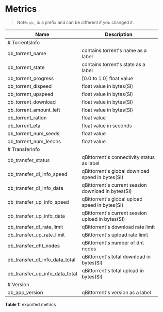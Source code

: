 # Metrics

> Note: `qb_` is a prefix and can be different if you changed it.

| Name                           | Description                                         |
| ------------------------------ | --------------------------------------------------- |
| # TorrentsInfo                 |                                                     |
| qb_torrent_name                | contains torrent's name as a label                  |
| qb_torrent_state               | contains torrent's state as a label                 |
| qb_torrent_progress            | [0.0 to 1.0] float value                            |
| qb_torrent_dlspeed             | float value in bytes(SI)                            |
| qb_torrent_upspeed             | float value in bytes(SI)                            |
| qb_torrent_download            | float value in bytes(SI)                            |
| qb_torrent_amount_left         | float value in bytes(SI)                            |
| qb_torrent_ration              | float value                                         |
| qb_torrent_eta                 | float value in seconds                              |
| qb_torrent_num_seeds           | float value                                         |
| qb_torrent_num_leechs          | float value                                         |
| # TransferInfo                 |                                                     |
| qb_transfer_status             | qBittorrent's connectivity status as label          |
| qb_transfer_dl_info_speed      | qBittorrent's global download speed in bytes(SI)    |
| qb_transfer_dl_info_data       | qBittorrent's current session download in bytes(SI) |
| qb_transfer_up_info_speed      | qBittorrent's global upload speed in bytes(SI)      |
| qb_transfer_up_info_data       | qBittorrent's current session upload in bytes(SI)   |
| qb_transfer_dl_rate_limit      | qBittorrent's download rate limit                   |
| qb_transfer_up_rate_limit      | qBittorrent's upload rate limit                     |
| qb_transfer_dht_nodes          | qBittorrent's number of dht nodes                   |
| qb_transfer_dl_info_data_total | qBittorrent's total download in bytes(SI)           |
| qb_transfer_up_info_data_total | qBittorrent's total upload in bytes(SI)             |
| # Version                      |                                                     |
| qb_app_version                 | qBittorrent's version as a label                    |

**Table 1:** exported metrics



